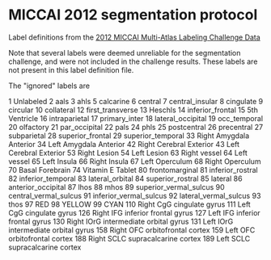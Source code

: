 # MICCAI 2012 segmentation protocol

Label definitions from the [2012 MICCAI Multi-Atlas Labeling Challenge Data](http://www.neuromorphometrics.com/2012_MICCAI_Challenge_Data.html)

Note that several labels were deemed unreliable for the segmentation challenge,
and were not included in the challenge results. These labels are not present in
this label definition file.

The "ignored" labels are

1	Unlabeled
2	aals
3	ahls
5	calcarine
6	central
7	central_insular
8	cingulate
9	circular
10	collateral
12	first_transverse
13	Heschls
14	inferior_frontal
15	5th Ventricle
16	intraparietal
17	primary_inter
18	lateral_occipital
19	occ_temporal
20	olfactory
21	par_occipital
22	pals
24	phls
25	postcentral
26	precentral
27	subparietal
28	superior_frontal
29	superior_temporal
33	Right Amygdala Anterior
34	Left Amygdala Anterior
42	Right Cerebral Exterior
43	Left Cerebral Exterior
53	Right Lesion
54	Left Lesion
63	Right vessel
64	Left vessel
65	Left Insula
66	Right Insula
67	Left Operculum
68	Right Operculum
70	Basal Forebrain
74	Vitamin E Tablet
80	frontomarginal
81	inferior_rostral
82	inferior_temporal
83	lateral_orbital
84	superior_rostral
85	lateral
86	anterior_occipital
87	lhos
88	mhos
89	superior_vermal_sulcus
90	central_vermal_sulcus
91	inferior_vermal_sulcus
92	lateral_vermal_sulcus
93	thos
97	RED
98	YELLOW
99	CYAN
110	Right CgG cingulate gyrus
111	Left CgG cingulate gyrus
126	Right IFG inferior frontal gyrus
127	Left IFG inferior frontal gyrus
130	Right IOrG intermediate orbital gyrus
131	Left IOrG intermediate orbital gyrus
158	Right OFC orbitofrontal cortex
159	Left OFC orbitofrontal cortex
188	Right SCLC supracalcarine cortex
189	Left SCLC supracalcarine cortex

